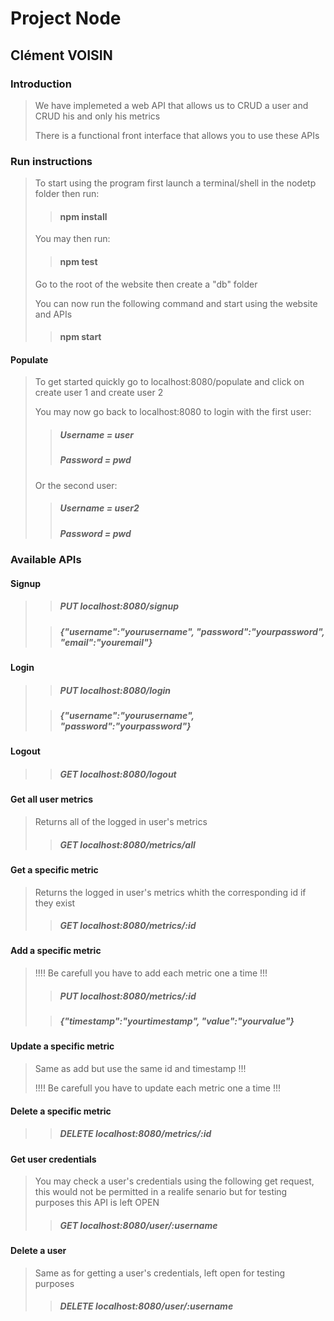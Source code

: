 # Project Node
## Clément VOISIN
### Introduction
> We have implemeted a web API that allows us to CRUD a user and CRUD his and only his metrics
>
> There is a functional front interface that allows you to use these APIs

### Run instructions 
>To start using the program first launch a terminal/shell in the nodetp folder then run:
>
>> #### npm install 
>
> You may then run: 
>
>> #### npm test 
>
>>
> Go to the root of the website then create a "db" folder
>
> You can now run the following command and start using the website and APIs 
>> #### npm start
> 
#### Populate
> To get started quickly go to localhost:8080/populate and click on create user 1 and create user 2
>
> You may now go back to localhost:8080 to login with the first user:
>> ##### Username = user
>> ##### Password = pwd
> Or the second user:
>> ##### Username = user2
>> ##### Password = pwd
>
### Available APIs
>
#### Signup 
>
>> ##### PUT localhost:8080/signup
>
>> ##### {"username":"yourusername", "password":"yourpassword", "email":"youremail"}
>
#### Login
>
>> ##### PUT localhost:8080/login
>
>> ##### {"username":"yourusername", "password":"yourpassword"}
>
#### Logout
>
>> ##### GET localhost:8080/logout
>
#### Get all user metrics
> Returns all of the logged in user's metrics
>
>> ##### GET localhost:8080/metrics/all
>
#### Get a specific metric
> Returns the logged in user's metrics whith the corresponding id if they exist
>
>> ##### GET localhost:8080/metrics/:id
>
#### Add a specific metric
> 
> !!!! Be carefull you have to add each metric one a time !!!
>
>> ##### PUT localhost:8080/metrics/:id
>
>> ##### {"timestamp":"yourtimestamp", "value":"yourvalue"}
>
#### Update a specific metric
> Same as add but use the same id and timestamp !!!
>
> !!!! Be carefull you have to update each metric one a time !!!
>
#### Delete a specific metric
>
>> ##### DELETE localhost:8080/metrics/:id
>
#### Get user credentials
>You may check a user's credentials using the following get request, this would not be permitted in a realife senario but for testing purposes this API is left OPEN
>
>> ##### GET localhost:8080/user/:username
>
#### Delete a user 
>
>Same as for getting a user's credentials, left open for testing purposes
>
>> ##### DELETE localhost:8080/user/:username
>
